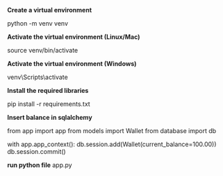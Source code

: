 **Create a virtual environment**

python -m venv venv  

 **Activate the virtual environment (Linux/Mac)**
 
source venv/bin/activate 
 
**Activate the virtual environment (Windows)**

venv\Scripts\activate

**Install the required libraries**

pip install -r requirements.txt

**Insert balance in sqlalchemy**

from app import app
from models import Wallet
from database import db

with app.app_context():
    db.session.add(Wallet(current_balance=100.00))
    db.session.commit()


**run python file**
app.py


